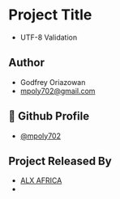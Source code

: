 
# Project Title
- UTF-8 Validation


## Author

- Godfrey Oriazowan 
- mpoly702@gmail.com


## 🔗 Github Profile
- [@mpoly702](https://github.com/mpoly702)


## Project Released By

- [ALX AFRICA](https://www.alxafrica.com/)
- 
